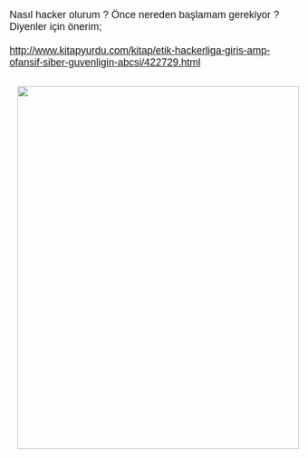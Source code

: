 <span style="font-family: &quot;trebuchet ms&quot; , sans-serif;"><span style="font-size: large;">Nasıl hacker olurum ? Önce nereden başlamam gerekiyor ? Diyenler için önerim;</span></span><br />
<span style="font-family: &quot;trebuchet ms&quot; , sans-serif;"><span style="font-size: large;"><br /></span></span>
<span style="font-family: &quot;trebuchet ms&quot; , sans-serif;"><span style="font-size: large;"><a href="http://www.kitapyurdu.com/kitap/etik-hackerliga-giris-amp-ofansif-siber-guvenligin-abcsi/422729.html" rel="nofollow" target="_blank">http://www.kitapyurdu.com/kitap/etik-hackerliga-giris-amp-ofansif-siber-guvenligin-abcsi/422729.html</a></span></span><br />
<br />
<div class="separator" style="clear: both; text-align: center;">
<a href="https://2.bp.blogspot.com/-Q7zahISb3e0/WOqJbPP6bYI/AAAAAAAACXA/S_mnohICBvMqCg0fnU6D88Iin4d685nHgCLcB/s1600/C86N_iqXgAIHKGL.jpg%253Alarge.jpeg" imageanchor="1" style="margin-left: 1em; margin-right: 1em;"><img border="0" height="640" src="https://2.bp.blogspot.com/-Q7zahISb3e0/WOqJbPP6bYI/AAAAAAAACXA/S_mnohICBvMqCg0fnU6D88Iin4d685nHgCLcB/s640/C86N_iqXgAIHKGL.jpg%253Alarge.jpeg" width="497" /></a></div>
<br />
